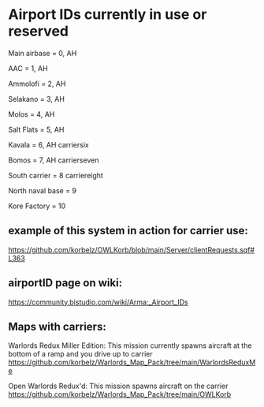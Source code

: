 # Airport IDs currently in use or reserved
Main airbase = 0, AH

AAC = 1, AH

Ammolofi = 2, AH

Selakano = 3, AH 

Molos = 4, AH

Salt Flats = 5, AH

Kavala = 6, AH  carriersix

Bomos = 7, AH carrierseven

South carrier = 8 carriereight

North naval base = 9

Kore Factory = 10

## example of this system in action for carrier use:
https://github.com/korbelz/OWLKorb/blob/main/Server/clientRequests.sqf#L363

## airportID page on wiki: 
https://community.bistudio.com/wiki/Arma:_Airport_IDs

## Maps with carriers:
Warlords Redux Miller Edition: This mission currently spawns aircraft at the bottom of a ramp and you drive up to carrier https://github.com/korbelz/Warlords_Map_Pack/tree/main/WarlordsReduxMe

Open Warlords Redux'd: This mission spawns aircraft on the carrier
 https://github.com/korbelz/Warlords_Map_Pack/tree/main/OWLKorb